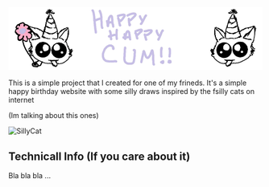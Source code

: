 ![HappyHappyBanner](./public/banner.png)

This is a simple project that I created for one of my frineds.
It's a simple happy birthday website with some silly draws inspired by the fsilly cats on internet

(Im talking about this ones)

<img src="./public/silly.jpg" alt="SillyCat" width="150" height="150">

## Technicall Info (If you care about it)

Bla bla bla ...